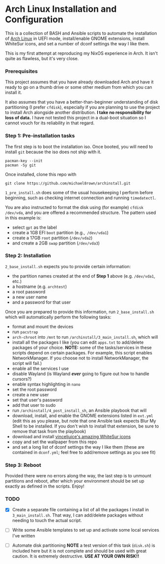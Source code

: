 # Arch Linux Installation and Configuration

This is a collection of BASH and Ansible scripts to automate the installation of [Arch Linux](https://archlinux.org/) in UEFI mode, install/enable GNOME extensions, install WhiteSur icons, and set a number of dconf settings the way I like them.

This is my first attempt at reproducing my NixOS experience in Arch. It isn't quite as flawless, but it's very close.

### Prerequisites

This project assumes that you have already downloaded Arch and have it ready to go on a thumb drive or some other medium from which you can install it.

It also assumes that you have a better-than-beginner understanding of disk partitioning (I prefer `cfdisk`), especially if you are planning to use the project to install Arch alongside another distribution. **I take no responsibility for loss of data.** I have not tested this project in a dual-boot situation so I cannot vouch for its reliability in that regard.

### Step 1: Pre-installation tasks

The first step is to boot the installation iso. Once booted, you will need to install `git` because the iso does not ship with it.

```
pacman-key --init
pacman -Sy git
```

Once installed, clone this repo with

```
git clone https://github.com/michael8rown/archinstall.git
```

`1_pre_install.sh` does some of the usual housekeeping I perform before beginning, such as checking internet connection and running `timedatectl`.

You are also instructed to format the disk using (for example) `cfdisk /dev/vda`, and you are offered a recommended structure. The pattern used in this example is:

* select `gpt` as the label
* create a 1GB EFI `boot` partition (e.g.,` /dev/vda1`)
* create a 17GB `root` partition (`/dev/vda2`)
* and create a 2GB `swap` partition (`/dev/vda3`)

### Step 2: Installation

`2_base_install.sh` expects you to provide certain information:

* the partition names created at the end of **Step 1** above (e.g. `/dev/vda1`, etc.)
* a hostname (e.g. `archtest`)
* a root password
* a new user name
* and a password for that user

Once you are prepared to provide this information, run `2_base_install.sh` which will automatically perform the following tasks:

* format and mount the devices
* run `pacstrap`
* `arch-chroot` into `/mnt` to run `/archinstall/3_main_install.sh`, which will
* install all the packages I like (you can edit `apps.txt` to add/delete packages of your choice. **NOTE:** some of the tasks/services in these scripts depend on certain packages. For example, this script enables NetworkManager. If you choose not to install NetworkManager, the script will fail.)
* enable all the services I use
* disable Wayland (is Wayland ***ever*** going to figure out how to handle cursors?)
* enable syntax highlighting in `nano`
* set the root password
* create a new user
* set that user's password
* add that user to sudo
* run `/archinstall/4_post_install_sh`, an Ansible playbook that will
* download, install, and enable the GNOME extensions listed in `ext.yml` (edit this as you please, but note that one Ansible task expects Blur My Shell to be installed. If you don't wish to install that extension, be sure to remove that task from the playbook)
* download and install [vinceliuice's amazing WhiteSur icons](https://github.com/vinceliuice/WhiteSur-icon-theme)
* copy and set the wallpaper from this repo
* and set a long list of dconf settings the way I like them (these are contained in `dconf.yml`; feel free to add/remove settings as you see fit)

### Step 3: Reboot

Provided there were no errors along the way, the last step is to unmount partitions and reboot, after which your environment should be set up exactly as defined in the scripts. Enjoy!

### TODO

- [x] Create a separate file containing a list of all the packages I install in `3_main_install.sh`. That way, I can add/delete packages without needing to touch the actual script.

- [ ] Write some Ansible templates to set up and activate some local services I've written

- [ ] Automate disk partitioning **NOTE** a test version of this task (`disk.sh`) is included here but it is not complete and should be used with great caution. It is extremely destructive. **USE AT YOUR OWN RISK!!**


